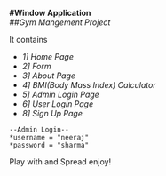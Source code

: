 

**#Window Application**  
*##Gym Mangement Project*  

It contains  
  - *1] Home Page*  
  - *2] Form*  
  - *3] About Page*  
  - *4] BMI(Body Mass Index) Calculator*  
  - *5] Admin Login Page*  
  - *6] User Login Page*  
  - *8] Sign Up Page*  

```
--Admin Login--
*username = "neeraj"  
*password = "sharma"  
```

Play with and Spread enjoy!
